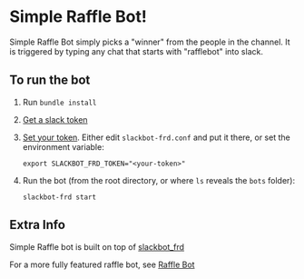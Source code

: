# Simple Raffle Bot!

Simple Raffle Bot simply picks a "winner" from the people in the channel.  It is triggered by typing any chat that starts with "rafflebot" into slack.

## To run the bot

1. Run `bundle install`
2. [Get a slack token](https://github.com/FreedomBen/slackbot_frd#step-1)
3. [Set your token](https://github.com/FreedomBen/slackbot_frd#step-2).  Either edit `slackbot-frd.conf` and put it there, or set the environment variable:

    ```
    export SLACKBOT_FRD_TOKEN="<your-token>"
    ```
4. Run the bot (from the root directory, or where `ls` reveals the `bots` folder):

    ```
    slackbot-frd start
    ```

## Extra Info

Simple Raffle bot is built on top of [slackbot_frd](https://github.com/FreedomBen/slackbot_frd)

For a more fully featured raffle bot, see [Raffle Bot](https://github.com/FreedomBen/rafflebot)
